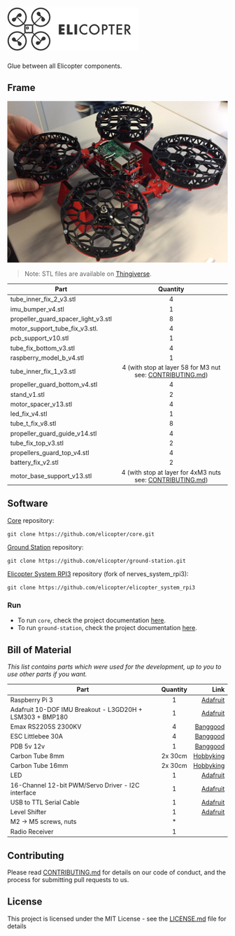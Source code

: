 ![Elicopter](logo.png)
=========

Glue between all Elicopter components.

## Frame

![Elicopter](elicopter_v2-1.jpg)

> Note: STL files are available on [Thingiverse](http://www.thingiverse.com/thing:2277533).

| Part                          | Quantity   |
| ----------------------------- |:----------:|
tube_inner_fix_2_v3.stl               | 4
imu_bumper_v4.stl                     | 1
propeller_guard_spacer_light_v3.stl   | 8
motor_support_tube_fix_v3.stl.        | 4
pcb_support_v10.stl                   | 1
tube_fix_bottom_v3.stl                | 4
raspberry_model_b_v4.stl              | 1
tube_inner_fix_1_v3.stl               | 4 (with stop at layer 58 for M3 nut see: [CONTRIBUTING.md](parts/tube_inner_fix_1_v3_layer_58.png))
propeller_guard_bottom_v4.stl         | 4
stand_v1.stl                          | 2
motor_spacer_v13.stl                  | 4
led_fix_v4.stl                        | 1
tube_t_fix_v8.stl                     | 8
propeller_guard_guide_v14.stl         | 4
tube_fix_top_v3.stl                   | 2
propellers_guard_top_v4.stl           | 4
battery_fix_v2.stl                    | 2
motor_base_support_v13.stl            | 4 (with stop at layer for 4xM3 nuts see: [CONTRIBUTING.md](parts/motor_base_support_v13_layer_58.png))

## Software

[Core](https://github.com/elicopter/core) repository:
```
git clone https://github.com/elicopter/core.git
```

[Ground Station](https://github.com/elicopter/ground_station) repository:
```
git clone https://github.com/elicopter/ground-station.git
```

[Elicopter System RPI3](https://github.com/elicopter/elicopter_system_rpi3) repository (fork of nerves_system_rpi3):
```
git clone https://github.com/elicopter/elicopter_system_rpi3
```

### Run

* To run `core`, check the project documentation [here](https://github.com/elicopter/core).
* To run `ground-station`, check the project documentation [here](https://github.com/elicopter/ground_station).

## Bill of Material

*This list contains parts which were used for the development, up to you to use other parts if you want.*

| Part                          | Quantity   | Link  |
| ----------------------------- |:----------:| ---------------:|
| Raspberry Pi 3 | 1 | [Adafruit](https://www.adafruit.com/products/3055) |
| Adafruit 10-DOF IMU Breakout - L3GD20H + LSM303 + BMP180 | 1 | [Adafruit](https://www.adafruit.com/products/1604) |
| Emax RS2205S 2300KV | 4 | [Banggood](https://www.banggood.com/4x-Emax-RS2205S-2300KV-Racing-Edition-Brushess-Motor-CW-CCW-for-FPV-Racing-p-1106170.html?rmmds=myaccout-bottom-latestwishlist__1&cur_warehouse=CN)
| ESC Littlebee 30A | 4 | [Banggood](https://www.banggood.com/4X-FVT-LittleBee-30A-ESC-2-6S-BLHeli-Supports-OneShot125-For-RC-Multirotors-p-1031943.html?rmmds=search&cur_warehouse=CN)
| PDB 5v 12v | 1 | [Banggood](https://www.banggood.com/Matek-Mini-Power-Hub-Power-Distribution-Board-With-BEC-5V-And-12V-For-FPV-Multicopter-p-1005549.html?rmmds=search&cur_warehouse=CN)
| Carbon Tube 8mm | 2x 30cm |  [Hobbyking](https://hobbyking.com/fr_fr/carbon-fiber-tube-hollow-8x750mm.html)
| Carbon Tube 16mm | 2x 30cm | [Hobbyking](https://hobbyking.com/fr_fr/carbon-fiber-round-tube-330x16x14mm.html)
| LED | 1 | [Adafruit](https://www.adafruit.com/product/1426)
| 16-Channel 12-bit PWM/Servo Driver - I2C interface | 1 | [Adafruit](https://www.adafruit.com/product/815)
| USB to TTL Serial Cable | 1 | [Adafruit](https://www.adafruit.com/product/954)
| Level Shifter| 1 | [Adafruit](https://www.adafruit.com/product/1875)
| M2 -> M5 screws, nuts | * |
| Radio Receiver | 1 |


## Contributing

Please read [CONTRIBUTING.md](CONTRIBUTING.md) for details on our code of conduct, and the process for submitting pull requests to us.

## License

This project is licensed under the MIT License - see the [LICENSE.md](LICENSE.md) file for details


